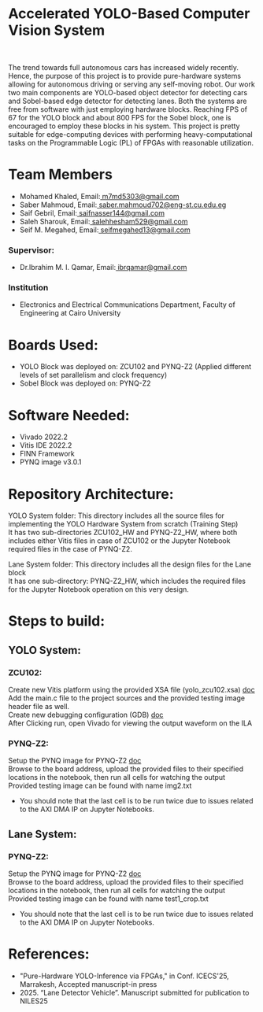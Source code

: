 <h1>Accelerated YOLO-Based Computer Vision System</h1>
<br>
<p>The trend towards full autonomous cars has increased widely recently. Hence, the purpose of this project is to provide pure-hardware systems allowing for
autonomous driving or serving any self-moving robot. Our work two main components are YOLO-based object detector for detecting cars and Sobel-based edge detector for detecting lanes.
Both the systems are free from software with just employing hardware blocks. Reaching FPS of 67 for the YOLO block and about 800 FPS for the Sobel block, one is encouraged to employ
these blocks in his system. This project is pretty suitable for edge-computing devices with performing heavy-computational tasks on the Programmable Logic (PL)
of FPGAs with reasonable utilization.</p>
<h1>Team Members</h1>
<ul>
  <li>Mohamed Khaled, Email:<a href="mailto:m7md5303@gmail.com"> m7md5303@gmail.com</a></li>
  <li>Saber Mahmoud, Email:<a href="mailto:saber.mahmoud702@eng-st.cu.edu.eg"> saber.mahmoud702@eng-st.cu.edu.eg</a></li>
  <li>Saif Gebril, Email:<a href="mailto:saifnasser144@gmail.com"> saifnasser144@gmail.com </a></li>
  <li>Saleh Sharouk, Email:<a href="mailto:salehhesham529@gmail.com"> salehhesham529@gmail.com</a></li>
  <li>Seif M. Megahed, Email:<a href="mailto:seifmegahed13@gmail.com"> seifmegahed13@gmail.com</a></li>
</ul>
<h3>Supervisor:</h3>
<ul>
  <li>Dr.Ibrahim M. I. Qamar, Email:<a href="ibrqamar@gmail.com"> ibrqamar@gmail.com</a></li>
</ul>
<h3>Institution</h3>
<ul>
  <li>Electronics and Electrical Communications Department, Faculty of Engineering at Cairo University</li>
</ul>
<h1>Boards Used:</h1>
<ul>
  <li>YOLO Block was deployed on: ZCU102 and PYNQ-Z2 (Applied different levels of set parallelism and clock frequency)</li>
  <li>Sobel Block was deployed on: PYNQ-Z2</li>
</ul>
<h1>Software Needed:</h1>
<ul>
  <li>Vivado 2022.2</li>
  <li>Vitis IDE 2022.2</li>
  <li>FINN Framework</li>
  <li>PYNQ image v3.0.1</li>
</ul>
<h1>Repository Architecture:</h1>
<p>
  YOLO System folder: This directory includes all the source files for implementing the YOLO Hardware System from scratch (Training Step)
  <br>
  It has two sub-directories ZCU102_HW and PYNQ-Z2_HW, where both includes either Vitis files in case of ZCU102 or the Jupyter Notebook required files in the case of PYNQ-Z2.
</p>
<p>
  Lane System folder: This directory includes all the design files for the Lane block
  <br>
  It has one sub-directory: PYNQ-Z2_HW, which includes the required files for the Jupyter Notebook operation on this very design.
</p>
<h1>Steps to build:</h1>
<h2>YOLO System:</h2>
<h3>ZCU102:</h3>
<p>Create new Vitis platform using the provided XSA file (yolo_zcu102.xsa) <span><a href="https://docs.amd.com/r/en-US/ug1400-vitis-embedded/Creating-a-Platform-Component-from-XSA">doc</a></span> <br>
Add the main.c file to the project sources and the provided testing image header file as well.
<br>
Create new debugging configuration (GDB) <span><a href="https://xilinx.github.io/Embedded-Design-Tutorials/docs/2022.1/build/html/docs/Introduction/Zynq7000-EDT/3-debugging-vitis.html">doc</a></span>
<br>
After Clicking run, open Vivado for viewing the output waveform on the ILA</p>
<h3>PYNQ-Z2:</h3>
<p>Setup the PYNQ image for PYNQ-Z2 <span><a href="https://pynq.readthedocs.io/en/v2.3/getting_started/pynq_z2_setup.html">doc</a></span>
<br>
Browse to the board address, upload the provided files to their specified locations in the notebook, then run all cells for watching the output
<br>
Provided testing image can be found with name img2.txt</p>
<ul>
  <li>You should note that the last cell is to be run twice due to issues related to the AXI DMA IP on Jupyter Notebooks.</li>
</ul>
<h2>Lane System:</h2>
<h3>PYNQ-Z2:</h3>
<p>Setup the PYNQ image for PYNQ-Z2 <span><a href="https://pynq.readthedocs.io/en/v2.3/getting_started/pynq_z2_setup.html">doc</a></span>
<br>
Browse to the board address, upload the provided files to their specified locations in the notebook, then run all cells for watching the output
<br>
Provided testing image can be found with name test1_crop.txt</p>
<ul>
  <li>You should note that the last cell is to be run twice due to issues related to the AXI DMA IP on Jupyter Notebooks.</li>
</ul>
<h1>References:</h1>
<ul>
  <li>"Pure-Hardware YOLO-Inference via FPGAs," in Conf. ICECS'25, Marrakesh, Accepted manuscript-in press</li>
  <li>2025. “Lane Detector Vehicle”. Manuscript submitted for publication to NILES25</li>
</ul>
